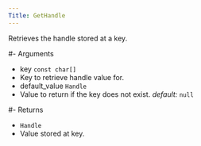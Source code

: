 ```yaml
---
Title: GetHandle
---
```


Retrieves the handle stored at a key.

#- Arguments
- key `const char[]`
- Key to retrieve handle value for.
- default_value `Handle`
- Value to return if the key does not exist. *default:* `null`

#- Returns
- `Handle`
- Value stored at key.
